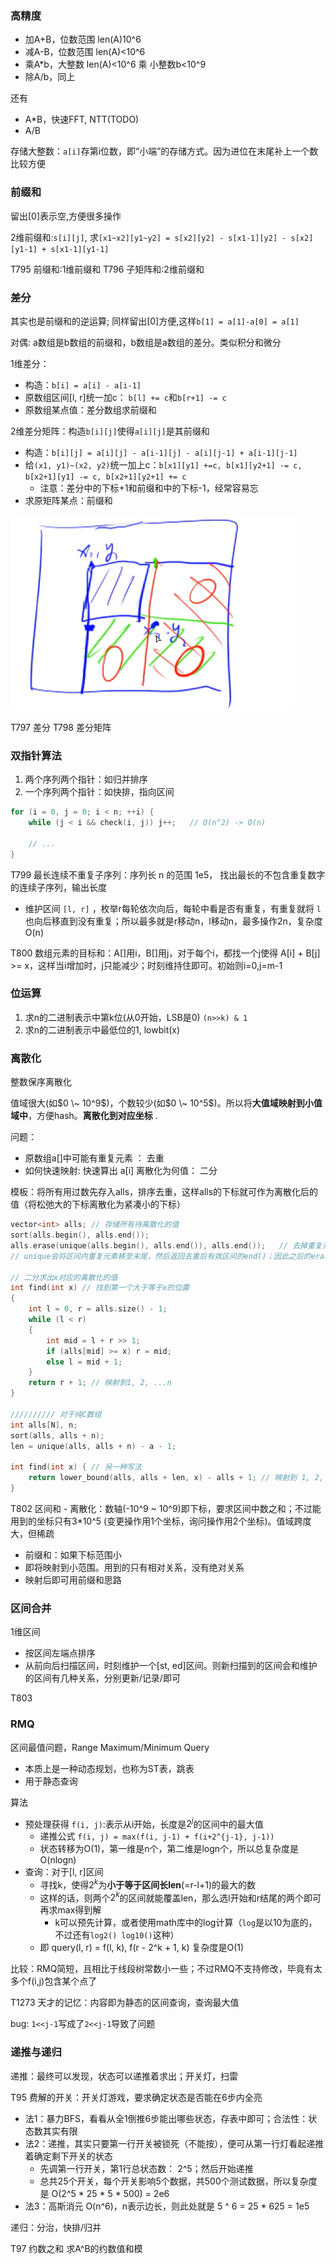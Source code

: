 ### 高精度
- 加A+B，位数范围 len(A)10^6
- 减A-B，位数范围 len(A)<10^6
- 乘A*b，大整数 len(A)<10^6 乘 小整数b<10^9
- 除A/b，同上

还有
- A*B，快速FFT, NTT(TODO)
- A/B

存储大整数：`a[i]`存第i位数，即“小端”的存储方式。因为进位在末尾补上一个数比较方便

### 前缀和

留出[0]表示空,方便很多操作

2维前缀和:`s[i][j]`, 求`[x1~x2][y1~y2] = s[x2][y2] - s[x1-1][y2] - s[x2][y1-1] + s[x1-1][y1-1]`

T795 前缀和:1维前缀和
T796 子矩阵和:2维前缀和

### 差分

其实也是前缀和的逆运算; 同样留出[0]方便,这样`b[1] = a[1]-a[0] = a[1]`

对偶: a数组是b数组的前缀和，b数组是a数组的差分。类似积分和微分

1维差分：
- 构造：`b[i] = a[i] - a[i-1]`
- 原数组区间[l, r]统一加c： `b[l] += c`和`b[r+1] -= c` 
- 原数组某点值：差分数组求前缀和

2维差分矩阵：构造`b[i][j]`使得`a[i][j]`是其前缀和
- 构造：`b[i][j] = a[i][j] - a[i-1][j] - a[i][j-1] + a[i-1][j-1]` 
- 给`(x1, y1)~(x2, y2)`统一加上c：`b[x1][y1] +=c, b[x1][y2+1] -= c, b[x2+1][y1] -= c, b[x2+1][y2+1] += c` 
  - 注意：差分中的下标+1和前缀和中的下标-1，经常容易忘
- 求原矩阵某点：前缀和

![difference-2d](./difference-2d.png)

T797 差分
T798 差分矩阵

### 双指针算法

1. 两个序列两个指针：如归并排序
2. 一个序列两个指针：如快排，指向区间

```cpp
for (i = 0, j = 0; i < n; ++i) {
    while (j < i && check(i, j)) j++;   // O(n^2) -> O(n)

    // ...
}
```

T799 最长连续不重复子序列：序列长 n 的范围 1e5， 找出最长的不包含重复数字的连续子序列，输出长度

- 维护区间 `[l, r]` ，枚举r每轮依次向后，每轮中看是否有重复，有重复就将 `l` 也向后移直到没有重复；所以最多就是r移动n，l移动n，最多操作2n，复杂度O(n)

T800 数组元素的目标和：A[]用i，B[]用j，对于每个i，都找一个j使得 A[i] + B[j] >= x，这样当i增加时，j只能减少；时刻维持住即可。初始则i=0,j=m-1


### 位运算

1. 求n的二进制表示中第k位(从0开始，LSB是0)  `(n>>k) & 1`
2. 求n的二进制表示中最低位的1, lowbit(x)


### 离散化

整数保序离散化

值域很大(如$0 \~ 10^9$)，个数较少(如$0 \~ 10^5$)。所以将**大值域映射到小值域中**，方便hash。**离散化到对应坐标**  .

问题：

- 原数组a[]中可能有重复元素 ： 去重
- 如何快速映射: 快速算出 a[i] 离散化为何值： 二分

模板：将所有用过数先存入alls，排序去重，这样alls的下标就可作为离散化后的值（将松弛大的下标离散化为紧凑小的下标）

```cpp
vector<int> alls; // 存储所有待离散化的值
sort(alls.begin(), alls.end());
alls.erase(unique(alls.begin(), alls.end()), alls.end());   // 去掉重复元素
// unique会将区间内重复元素移至末尾，然后返回去重后有效区间的end()；因此之后的erase掉就可以了

// 二分求出x对应的离散化的值
int find(int x) // 找到第一个大于等于x的位置
{
    int l = 0, r = alls.size() - 1;
    while (l < r)
    {
        int mid = l + r >> 1;
        if (alls[mid] >= x) r = mid;
        else l = mid + 1;
    }
    return r + 1; // 映射到1, 2, ...n
}

////////// 对于纯C数组
int alls[N], n;
sort(alls, alls + n);
len = unique(alls, alls + n) - a - 1;

int find(int x) { // 另一种写法
    return lower_bound(alls, alls + len, x) - alls + 1; // 映射到 1, 2, ..., len 所以+1
}

```

T802 区间和 - 离散化：数轴(-10^9 \~ 10^9)即下标，要求区间中数之和；不过能用到的坐标只有3*10^5 (变更操作用1个坐标，询问操作用2个坐标)。值域跨度大，但稀疏

- 前缀和：如果下标范围小
- 即将映射到小范围。用到的只有相对关系，没有绝对关系
- 映射后即可用前缀和思路

### 区间合并

1维区间

- 按区间左端点排序
- 从前向后扫描区间，时刻维护一个[st, ed]区间。则新扫描到的区间会和维护的区间有几种关系，分别更新/记录/即可

T803


### RMQ

区间最值问题，Range Maximum/Minimum Query 

- 本质上是一种动态规划，也称为ST表，跳表
- 用于静态查询

算法
- 预处理获得 `f(i, j)`:表示从i开始，长度是$2^j$的区间中的最大值
  - 递推公式 `f(i, j) = max(f(i, j-1) + f(i+2^{j-1}, j-1))`
  - 状态转移为O(1)，第一维是n个，第二维是logn个，所以总复杂度是O(nlogn)
- 查询：对于[l, r]区间
  - 寻找k，使得$2^k$为**小于等于区间长len**(=r-l+1)的最大的数
  - 这样的话，则两个$2^k$的区间就能覆盖len，那么选l开始和r结尾的两个即可再求max得到解
    - k可以预先计算，或者使用math库中的log计算（`log`是以10为底的，不过还有`log2() log10()`这种）
  - 即 query(l, r) = f(l, k), f(r - 2^k + 1, k) 复杂度是O(1)

比较：RMQ简短，且相比于线段树常数小一些；不过RMQ不支持修改，毕竟有太多个f(i,j)包含某个点了

T1273 天才的记忆：内容即为静态的区间查询，查询最大值

bug: `1<<j-1`写成了`2<<j-1`导致了问题

### 递推与递归

递推：最终可以发现，状态可以递推着求出；开关灯，扫雷

T95 费解的开关：开关灯游戏，要求确定状态是否能在6步内全亮
- 法1：暴力BFS，看看从全1倒推6步能出哪些状态，存表中即可；合法性：状态数其实有限
- 法2：递推，其实只要第一行开关被锁死（不能按），便可从第一行灯看起递推着确定剩下开关的状态
  - 先调第一行开关，第1行总状态数： 2^5；然后开始递推
  - 总共25个开关，每个开关影响5个数据，共500个测试数据，所以复杂度是 O(2^5 * 25 * 5 * 500) = 2e6
- 法3：高斯消元 O(n^6)，n表示边长，则此处就是 5 ^ 6 = 25 * 625 = 1e5 

递归：分治，快排/归并

T97 约数之和 求A^B的约数值和模